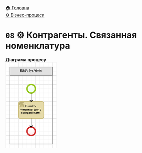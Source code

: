 ﻿[🏠 Головна](../../../README.MD)  
[⚙️ Бізнес-процеси](../../README.MD) 

# `08` ⚙️ Контрагенты. Связанная номенклатура

**Діаграма процесу**  
![Діаграма процесу](./Pictures/ProcDiagram.png)